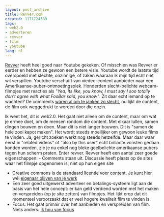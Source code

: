 ```yaml
---
layout: post_archive
title: Revver.com
created: 1171724389
tags:
- web2.0
- adverteren
- revver
- film
- youtube
lang: nl
---
```

[Revver](http://revver.com) heeft heel goed naar Youtube gekeken. Of misschien was Revver er eerder en hebben ze gewoon een betere visie. Youtube wordt de laatste tijd overspoeld met slechte, onzinnige, of zaken waaraan ik mijn tijd echt niet wil verspillen. Youtube verschuift van viedeo-content aanbieder naar een Amerikaanse-puber-ontmoetingsplek. Honderden slecht-belichte webcam-filmpjes met reacties als _"Yea, Its like, you know, I must say I soo totally don't agree with what FooBar said, you know"_. Zit daar echt iemand op te wachten? De comments [wáren al om te janken zo slecht](http://xkcd.com/c202.html), nu lijkt de content, de film ook weggedrukt te worden door die onzin.

Ik weet het, dit is web2.0. Het gaat niet alleen om de content, maar om wat je ermee doet, om de mensen rondom die content. Met elkaar lullen, samen dingen bouwen en doen. Maar dit is niet langer bouwen. Dit is "samen de hele zooi kapot maken". Het wordt steeds moeilijker om gewoon leuke films te vinden. Ja, gericht zoeken werkt nog steeds hetzelfde. Maar daar waar eerst in "related videos" of "also by this user" echt briliante vonsten gedaan konden worden, zie je nu enkel nog bleke geelbelichte amerikaanse pubers tegen hun scherm praten. Enter revver. Revver heeft een aantal zeer goede eigenschappen:  - Comments staan uit. Discussie heeft plaats op de sites waar het filmpje opgenomen is, niet op hun eigen site
 - Creative commons is de standaard licentie voor content. Je kunt hier wél [eigenaar blijven van je werk](http://marcoraaphorst.nl/2006/11/23/revvercom/)
 - Een zeer goed uitgewerkt adverteer en betalings-systeem ligt aan de basis van het hele concept: er kan geld verdiend worden met het maken en verspreiden (op je site zetten) van filmpjes. Het lijkt erop dat dit momenteel veroorzaakt dat er veel hogere kwaliteit film te vinden is.
 - Focus. Het gaat primair over het aanbieden en verspreiden van film. Niets anders. [Ik hou van focus](http://bler.webschuur.com/wat_vinden_wij_over_watvindenwijover_nl)
